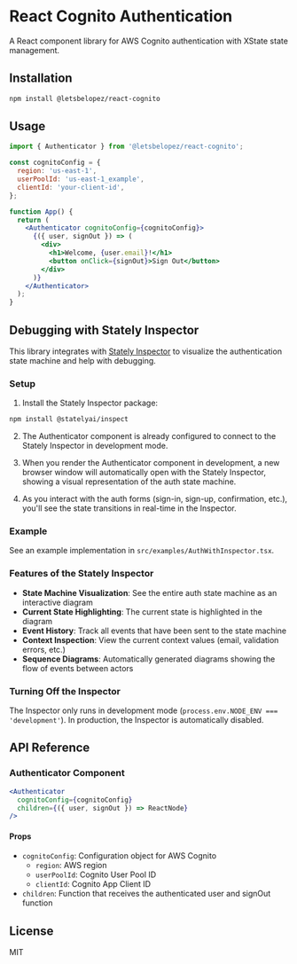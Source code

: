 # React Cognito Authentication

A React component library for AWS Cognito authentication with XState state management.

## Installation

```bash
npm install @letsbelopez/react-cognito
```

## Usage

```jsx
import { Authenticator } from '@letsbelopez/react-cognito';

const cognitoConfig = {
  region: 'us-east-1',
  userPoolId: 'us-east-1_example',
  clientId: 'your-client-id',
};

function App() {
  return (
    <Authenticator cognitoConfig={cognitoConfig}>
      {({ user, signOut }) => (
        <div>
          <h1>Welcome, {user.email}!</h1>
          <button onClick={signOut}>Sign Out</button>
        </div>
      )}
    </Authenticator>
  );
}
```

## Debugging with Stately Inspector

This library integrates with [Stately Inspector](https://stately.ai/docs/inspector) to visualize the authentication state machine and help with debugging.

### Setup

1. Install the Stately Inspector package:

```bash
npm install @statelyai/inspect
```

2. The Authenticator component is already configured to connect to the Stately Inspector in development mode.

3. When you render the Authenticator component in development, a new browser window will automatically open with the Stately Inspector, showing a visual representation of the auth state machine.

4. As you interact with the auth forms (sign-in, sign-up, confirmation, etc.), you'll see the state transitions in real-time in the Inspector.

### Example

See an example implementation in `src/examples/AuthWithInspector.tsx`.

### Features of the Stately Inspector

- **State Machine Visualization**: See the entire auth state machine as an interactive diagram
- **Current State Highlighting**: The current state is highlighted in the diagram
- **Event History**: Track all events that have been sent to the state machine
- **Context Inspection**: View the current context values (email, validation errors, etc.)
- **Sequence Diagrams**: Automatically generated diagrams showing the flow of events between actors

### Turning Off the Inspector

The Inspector only runs in development mode (`process.env.NODE_ENV === 'development'`). In production, the Inspector is automatically disabled.

## API Reference

### Authenticator Component

```jsx
<Authenticator 
  cognitoConfig={cognitoConfig}
  children={({ user, signOut }) => ReactNode}
/>
```

#### Props

- `cognitoConfig`: Configuration object for AWS Cognito
  - `region`: AWS region
  - `userPoolId`: Cognito User Pool ID
  - `clientId`: Cognito App Client ID
- `children`: Function that receives the authenticated user and signOut function

## License

MIT
